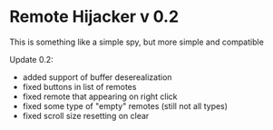 # Remote Hijacker v 0.2 #
This is something like a simple spy, but more simple and compatible

Update 0.2:
* added support of buffer deserealization
* fixed buttons in list of remotes
* fixed remote that appearing on right click
* fixed some type of "empty" remotes (still not all types)
* fixed scroll size resetting on clear
